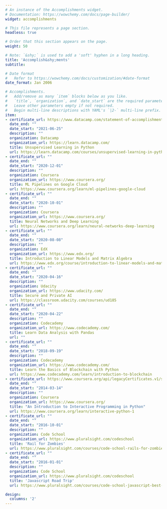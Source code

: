 ```yaml
---
# An instance of the Accomplishments widget.
# Documentation: https://wowchemy.com/docs/page-builder/
widget: accomplishments

# This file represents a page section.
headless: true

# Order that this section appears on the page.
weight: 50

# Note: `&shy;` is used to add a 'soft' hyphen in a long heading.
title: 'Accomplish&shy;ments'
subtitle:

# Date format
#   Refer to https://wowchemy.com/docs/customization/#date-format
date_format: Jan 2006

# Accomplishments.
#   Add/remove as many `item` blocks below as you like.
#   `title`, `organization`, and `date_start` are the required parameters.
#   Leave other parameters empty if not required.
#   Begin multi-line descriptions with YAML's `|2-` multi-line prefix.
item:
- certificate_url: https://www.datacamp.com/statement-of-accomplishment/course/2f83e89e2288d1316a79949a6e72cd5b012066d2
  date_end: ""
  date_start: "2021-06-25"
  description: ""
  organization: Datacamp
  organization_url: https://learn.datacamp.com/
  title: Unsupervised Learning in Python
  url: https://learn.datacamp.com/courses/unsupervised-learning-in-python
- certificate_url: ""
  date_end: ""
  date_start: "2020-12-01"
  description: ""
  organization: Coursera
  organization_url: https://www.coursera.org/
  title: ML Pipelines on Google Cloud
  url: https://www.coursera.org/learn/ml-pipelines-google-cloud
- certificate_url: ""
  date_end: ""
  date_start: "2020-10-01"
  description: ""
  organization: Coursera
  organization_url: https://www.coursera.org/
  title: Neural Networks and Deep Learning
  url: https://www.coursera.org/learn/neural-networks-deep-learning
- certificate_url: ""
  date_end: ""
  date_start: "2020-08-08"
  description: ""
  organization: EdX
  organization_url: https://www.edx.org/
  title: Introduction to Linear Models and Matrix Algebra
  url: https://www.edx.org/course/introduction-to-linear-models-and-matrix-algebra
- certificate_url: ""
  date_end: ""
  date_start: "2020-04-16"
  description: ""
  organization: Udacity
  organization_url: https://www.udacity.com/
  title: Secure and Private AI
  url: https://classroom.udacity.com/courses/ud185
- certificate_url: ""
  date_end: ""
  date_start: "2020-04-22"
  description: ""
  organization: Codecademy
  organization_url: https://www.codecademy.com/
  title: Learn Data Analysis with Pandas
  url: ""
- certificate_url: ""
  date_end: ""
  date_start: "2018-09-19"
  description: ""
  organization: Codecademy
  organization_url: https://www.codecademy.com/
  title: Learn the Basics of Blockchain with Python
  url: https://www.codecademy.com/learn/introduction-to-blockchain
- certificate_url: https://www.coursera.org/api/legacyCertificates.v1/spark/statementOfAccomplishment/972072~247467/pdf
  date_end: ""
  date_start: "2014-03-14"
  description: ""
  organization: Coursera
  organization_url: https://www.coursera.org/
  title: "An Introduction to Interactive Programming in Python"
  url: https://www.coursera.org/learn/interactive-python-1
- certificate_url: ""
  date_end: ""
  date_start: "2016-10-01"
  description: ""
  organization: Code School
  organization_url: https://www.pluralsight.com/codeschool
  title: 'Rail for Zombies'
  url: https://www.pluralsight.com/courses/code-school-rails-for-zombies
- certificate_url: ""
  date_end: ""
  date_start: "2016-01-01"
  description: ""
  organization: Code School
  organization_url: https://www.pluralsight.com/codeschool
  title: 'Javascript Road Trip'
  url: https://www.pluralsight.com/courses/code-school-javascript-best-practices

design:
  columns: '2' 
---
```

